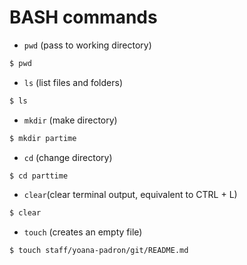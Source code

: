 # BASH commands

- `pwd` (pass to working directory)

```sh
$ pwd
```
- `ls` (list files and folders)

```sh
$ ls
```

- `mkdir` (make directory)

```sh
$ mkdir partime
```

- `cd` (change directory)

```sh
$ cd parttime
```
- `clear`(clear terminal output, equivalent to CTRL + L)

```sh
$ clear
```

- `touch` (creates an empty file)

```sh
$ touch staff/yoana-padron/git/README.md
```





